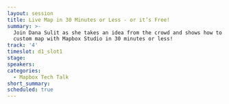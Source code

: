 ```yaml
---
layout: session
title: Live Map in 30 Minutes or Less - or it’s Free!
summary: >-
  Join Dana Sulit as she takes an idea from the crowd and shows how to build a
  custom map with Mapbox Studio in 30 minutes or less!
track: '4'
timeslot: d1_slot1
stage:
speakers:
categories:
  - Mapbox Tech Talk
short_summary: 
scheduled: true
---
```


